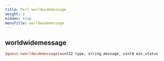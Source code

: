 ```yaml
---
title: Perl worldwidemessage
weight: 1
hidden: true
menuTitle: worldwidemessage
---
```

## worldwidemessage
```perl
$quest->worldwidemessage(uint32 type, string message, uint8 min_status, uint8 max_status)
```